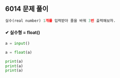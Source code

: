 ## 6014 문제 풀이

```python
실수(real number) 1개를 입력받아 줄을 바꿔 3번 출력해보자.
```



#### ✔ 실수형 = float()

```python
a = input()

a = float(a)

print(a)
print(a)
print(a)
```



